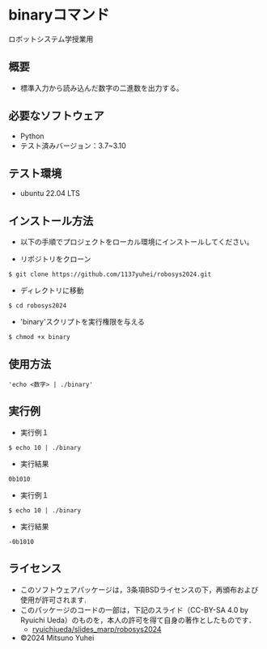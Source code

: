 # binaryコマンド
ロボットシステム学授業用

## 概要

- 標準入力から読み込んだ数字の二進数を出力する。


## 必要なソフトウェア

- Python
- テスト済みバージョン：3.7~3.10

## テスト環境

- ubuntu 22.04 LTS


## インストール方法

- 以下の手順でプロジェクトをローカル環境にインストールしてください。

- リポジトリをクローン
```
$ git clone https://github.com/1137yuhei/robosys2024.git
```
- ディレクトリに移動
```
$ cd robosys2024
```
- 'binary'スクリプトを実行権限を与える
```
$ chmod +x binary
```
## 使用方法
```
'echo <数字> | ./binary'
```
## 実行例

- 実行例１
```
$ echo 10 | ./binary
```
- 実行結果
```
0b1010
```
- 実行例１
```
$ echo 10 | ./binary
```
- 実行結果
```
-0b1010
```

## ライセンス
- このソフトウェアパッケージは，3条項BSDライセンスの下，再頒布および使用が許可されます.
- このパッケージのコードの一部は，下記のスライド（CC-BY-SA 4.0 by Ryuichi Ueda）のものを，本人の許可を得て自身の著作としたものです．
    - [ryuichiueda/slides_marp/robosys2024](https://github.com/ryuichiueda/slides_marp/tree/master/robosys2024)
- ©2024 Mitsuno Yuhei
